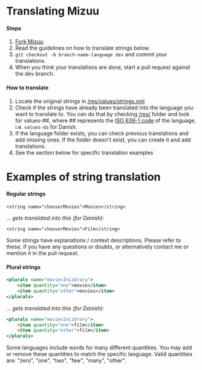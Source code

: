 Translating Mizuu
============

#### Steps

1. [Fork Mizuu][1].
2. Read the guidelines on how to translate strings below.
3. `git checkout -b branch-name-language dev` and commit your translations.
4. When you think your translations are done, start a pull request against the dev branch.

#### How to translate

1. Locate the original strings in [/res/values/strings.xml][2]
2. Check if the strings have already been translated into the language you want to translate to. You can do that by checking [/res/][3] folder and look for values-##, where ## represents the [ISO 639-1 code][4] of the language, i.e. `values-da` for Danish.
3. If the language folder exists, you can check previous translations and add missing ones. If the folder doesn't exist, you can create it and add translations.
4. See the section below for specific translation examples

Examples of string translation
============

#### Regular strings

`<string name="chooserMovies">Movies</string>`

*... gets translated into this (for Danish):*

`<string name="chooserMovies">Film</string>`

Some strings have explanations / context descriptions. Please refer to these, if you have any questions or doubts, or alternatively contact me or mention it in the pull request.

#### Plural strings

```xml
<plurals name="moviesInLibrary">
    <item quantity="one">movie</item>
    <item quantity="other">movies</item>
</plurals>
```

*... gets translated into this (for Danish):*

```xml
<plurals name="moviesInLibrary">
    <item quantity="one">film</item>
    <item quantity="other">film</item>
</plurals>
```

Some languages include words for many different quantities. You may add or remove these quantities to match the specific language. Valid quantities are: "zero", "one", "two", "few", "many", "other".

 [1]: https://github.com/MizzleDK/Mizuu/fork
 [2]: https://github.com/MizzleDK/Mizuu/blob/michell-dev/app/src/main/res/values/strings.xml
 [3]: https://github.com/MizzleDK/Mizuu/blob/michell-dev/app/src/main/res/
 [4]: http://www.loc.gov/standards/iso639-2/php/code_list.php
